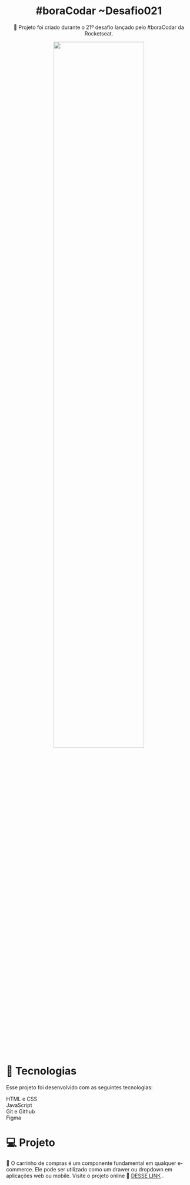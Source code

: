 <h1 align="center"> #boraCodar ~Desafio021</h1>

<p align="center">🛒 Projeto foi criado durante o 21º desafio lançado pelo #boraCodar da Rocketseat.
<p align="center">

 <img width="70%" src= "https://github.com/iamsandralima/boraCodar-Desafio21/assets/107657763/e2ea99cb-3290-4ae8-83d5-c3c79cce4777"/>

# 🚀 Tecnologias
Esse projeto foi desenvolvido com as seguintes tecnologias:

HTML e CSS <br>
JavaScript <br>
Git e Github <br>
Figma <br>

# 💻 Projeto 
🛒 O carrinho de compras é um componente fundamental em
qualquer e-commerce. Ele pode ser utilizado como um drawer ou
dropdown em aplicações web ou mobile. 
Visite o projeto online 🔗 [DESSE LINK](https://iamsandralima.github.io/boraCodar-Desafio21/ ) .
